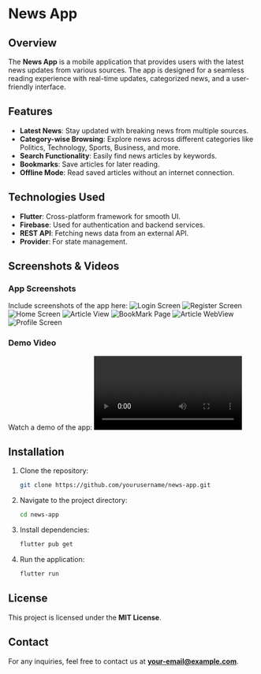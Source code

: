 # News App

## Overview
The **News App** is a mobile application that provides users with the latest news updates from various sources. The app is designed for a seamless reading experience with real-time updates, categorized news, and a user-friendly interface.

## Features
- **Latest News**: Stay updated with breaking news from multiple sources.
- **Category-wise Browsing**: Explore news across different categories like Politics, Technology, Sports, Business, and more.
- **Search Functionality**: Easily find news articles by keywords.
- **Bookmarks**: Save articles for later reading.
- **Offline Mode**: Read saved articles without an internet connection.


## Technologies Used
- **Flutter**: Cross-platform framework for smooth UI.
- **Firebase**: Used for authentication and backend services.
- **REST API**: Fetching news data from an external API.
- **Provider**: For state management.


## Screenshots & Videos
### App Screenshots
Include screenshots of the app here:
![Login Screen](assets/login.jpg)
![Register Screen](assets/register.jpg)
![Home Screen](assets/home.jpg)
![Article View](assets/article.jpg)
![BookMark Page](assets/bookmark.jpg)
![Article WebView](assets/webpage.jpg)
![Profile Screen](assets/profile.jpg)

### Demo Video
Watch a demo of the app:
![Watch Video][def]



## Installation
1. Clone the repository:
   ```sh
   git clone https://github.com/yourusername/news-app.git
   ```
2. Navigate to the project directory:
   ```sh
   cd news-app
   ```
3. Install dependencies:
   ```sh
   flutter pub get
   ```
4. Run the application:
   ```sh
   flutter run
   ```



## License
This project is licensed under the **MIT License**.

## Contact
For any inquiries, feel free to contact us at **your-email@example.com**.



[def]: assets/newsvdo.mp4